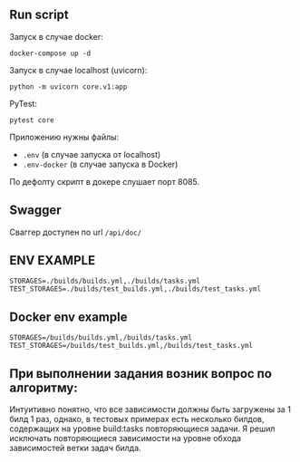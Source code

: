 ## Run script
Запуск в случае docker: 

`docker-compose up -d`

Запуск в случае localhost (uvicorn):

`python -m uvicorn core.v1:app`

PyTest:

`pytest core`

Приложению нужны файлы:
- `.env` (в случае запуска от localhost)
- `.env-docker` (в случае запуска в Docker)

По дефолту скрипт в докере слушает порт 8085.
## Swagger
Сваггер доступен по url `/api/doc/`

## ENV EXAMPLE
```
STORAGES=./builds/builds.yml,./builds/tasks.yml
TEST_STORAGES=./builds/test_builds.yml,./builds/test_tasks.yml
```
## Docker env example
```
STORAGES=/builds/builds.yml,/builds/tasks.yml
TEST_STORAGES=/builds/test_builds.yml,/builds/test_tasks.yml
```

## При выполнении задания возник вопрос по алгоритму:

Интуитивно понятно, что все зависимости должны быть загружены за 1 билд 1 раз,
однако, в тестовых примерах есть несколько билдов, содержащих на уровне build:tasks повторяющиеся
задачи. Я решил исключать повторяющиеся зависимости на уровне обхода зависимостей ветки задач билда.
